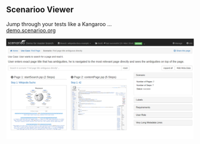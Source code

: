 ## Scenarioo Viewer

Jump through your tests like a Kangaroo ...<br>[demo.scenarioo.org](http://demo.scenarioo.org)

[![](images/scenarioo-webapp.png)](http://demo.scenarioo.org)



